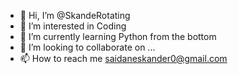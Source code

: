 - 👋 Hi, I’m @SkandeRotating
- 👀 I’m interested in Coding
- 🌱 I’m currently learning Python from the bottom
- 💞️ I’m looking to collaborate on ...
- 📫 How to reach me saidaneskander0@gmail.com

<!---
SkandeRotating/SkandeRotating is a ✨ special ✨ repository because its `README.md` (this file) appears on your GitHub profile.
You can click the Preview link to take a look at your changes.
--->
